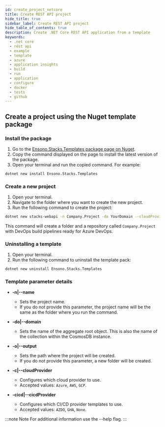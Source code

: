 ```yaml
---
id: create_project_netcore
title: Create REST API project
hide_title: true
sidebar_label: Create REST API project
hide_table_of_contents: true
description: Create .NET Core REST API application from a template
keywords:
  - .net core
  - rest api
  - example
  - template
  - azure
  - application insights
  - build
  - run
  - application
  - configure
  - docker
  - tests
  - github
---
```


## Create a project using the Nuget template package

### Install the package

1. Go to the [Ensono.Stacks.Templates package page on Nuget](https://www.nuget.org/packages/Ensono.Stacks.Templates/).
2. Copy the command displayed on the page to install the latest version of the package.
3. Open your terminal and run the copied command. For example:

```bash
dotnet new install Ensono.Stacks.Templates
```

### Create a new project

1. Open your terminal.
2. Navigate to the folder where you want to create the new project.
3. Run the following command to create the project:

```bash
dotnet new stacks-webapi -n Company.Project -do YourDomain --cloudProvider Azure
```

This command will create a folder and a repository called `Company.Project` with DevOps build pipelines ready for Azure
DevOps.

### Uninstalling a template

1. Open your terminal.
2. Run the following command to uninstall the template pack:

```bash
dotnet new uninstall Ensono.Stacks.Templates
```

### Template parameter details

- **-n|--name**
    - Sets the project name.
    - If you do not provide this parameter, the project name will be the same as the folder where you run the command.

- **-do|--domain**
    - Sets the name of the aggregate root object. This is also the name of the collection within the CosmosDB instance.

- **-o|--output**
    - Sets the path where the project will be created.
    - If you do not provide this parameter, a new folder will be created.

- **-c|--cloudProvider**
    - Configures which cloud provider to use.
    - Accepted values: `Azure`, `AWS`, `GCP`.

- **-cicd|--cicdProvider**
    - Configures which CI/CD provider templates to use.
    - Accepted values: `AZDO`, `GHA`, `None`.

:::note Note
For additional information use the --help flag.
:::